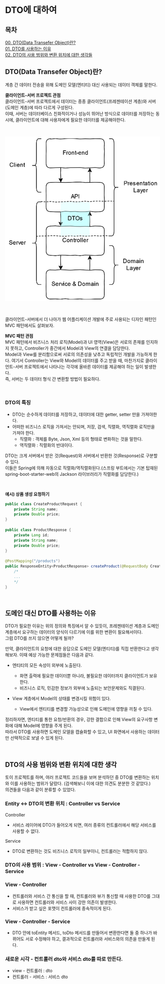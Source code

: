 # DTO에 대하여

## 목차

[00. DTO(Data Transefer Object)란?](#dtodata-transefer-object란) <br>
[01. DTO를 사용하는 이유](#도메인-대신-dto를-사용하는-이유) <br>
[02. DTO의 사용 범위와 변환 위치에 대한 생각들](#dto의-사용-범위와-변환-위치에-대한-생각) <br>

## DTO(Data Transefer Object)란?

계층 간 데이터 전송을 위해 도메인 모델(엔티티) 대신 사용되는 데이터 객체를 말한다. <br>

**클라이언트-서버 프로젝트 관점** <br>
클라이언트-서버 프로젝트에서 데이터는 종종 클라이언트(프레젠테이션 계층)와 서버(도메인 계층)에 따라 다르게 구성된다. <br>
이때, 서버는 데이터베이스 친화적이거나 성능이 뛰어난 방식으로 데이터를 저장하는 동시에, 클라이언트에 대해 사용자에게 필요한 데이터를 제공해야한다. <br>

<br>

![layers](../image/layers.png)

<br>

클라이언트-서버에서 더 나아가 웹 어플리케이션 개발에 주로 사용되는 디자인 패턴인 MVC 패턴에서도 살펴보자.

**MVC 패턴 관점** <br>
MVC 패턴에서 비즈니스 처리 로직(Model)과 UI 영역(View)은 서로의 존재를 인지하지 못하고, Controller가 중간에서 Model과 View의 연결을 담당한다. <br>
Model과 View를 분리함으로써 서로의 의존성을 낮추고 독립적인 개발을 가능하게 한다. 여기서 Controller는 View와 Model의 데이터를 주고 받을 때, 마찬가지로 클라이언트-서버 프로젝트에서 나타나는 각각에 올바른 데이터를 제공해야 하는 일이 발생한다. <br>
즉, 서버는 두 데이터 형식 간 변환할 방법이 필요하다. <br>

<br>

### DTO의 특징

- DTO는 순수하게 데이터를 저장하고, 데이터에 대한 getter, setter 만을 가져야한다. <br>
- 어떠한 비즈니스 로직을 가져서는 안되며, 저장, 검색, 직렬화, 역직렬화 로직만을 가져야 한다. <br>
  - 직렬화 : 객체를 Byte, Json, Xml 등의 형태로 변화하는 것을 말한다.
  - 역직렬화 : 직렬화의 반대이다.

DTO는 크게 서버에서 받은 것(Request)와 서버에서 반환한 것(Response)로 구분할 수 있다. <br>
이들은 Spring에 의해 자동으로 직렬화/역직렬화된다.(스프링 부트에서는 기본 탑재된 spring-boot-starter-web의 Jackson 라이브러리가 직렬화를 담당한다.) <br>

<br>

**예시) 상품 생성 요청하기** <br>

```Java
public class CreateProductRequest {
    private String name;
    private Double price;
}

public class ProductResponse {
    private Long id;
    private String name;
    private Double price;
}

@PostMapping("/products")
public ResponseEntity<ProductResponse> createProduct(@RequestBody CreateProductRequest request) {
    /*
    ...
    */
}

```

<br>

## 도메인 대신 DTO를 사용하는 이유

DTO가 필요한 이유는 위의 정의와 특징에서 알 수 있듯이, 프레젠테이션 계층과 도메인 계층에서 요구하는 데이터의 양식이 다르기에 이를 위한 변환이 필요해서이다. <br>
그럼 DTO를 쓰지 않으면 어떻게 될까? <br>

만약, 클라이언트의 요청에 대한 응답으로 도메인 모델(엔티티)를 직접 반환한다고 생각해보자. 이때 예상 가능한 문제점들은 다음과 같다. <br>

- 엔티티의 모든 속성이 외부에 노출된다.

  - 화면 출력에 필요한 데이터뿐 아니라, 불필요한 데이터까지 클라이언트가 보유한다.
  - 비즈니스 로직, 민감한 정보가 외부에 노출되는 보안문제와도 직결된다.

- View 계층에서 Model의 상태를 변경시킬 위험이 있다.
  - View에서 엔티티를 변경할 가능성으로 인해 도메인에 영향을 끼칠 수 있다.

정리하자면, 엔티티를 통한 요청/반환의 경우, 강한 결합으로 인해 View의 요구사항 변화에 대해 Model에 영향을 주게 된다. <br>
따라서 DTO를 사용하면 도메인 모델을 캡슐화할 수 있고, UI 화면에서 사용하는 데이터만 선택적으로 보낼 수 있게 된다. <br>

<br>

## DTO의 사용 범위와 변환 위치에 대한 생각

토이 프로젝트를 하며, 여러 프로젝트 코드들을 보며 분석하던 중 DTO를 변환하는 위치와 이를 사용하는 범위가 달랐다. (검색해보니 이에 대한 의견도 분분한 것 같았다.) <br>
의견들을 다음과 같이 분류할 수 있었다. <br>

### Entity <-> DTO의 변환 위치 : Controller vs Service

Controller <br>

- 서비스 레이어에 DTO가 들어오게 되면, 여러 종류의 컨트롤러에서 해당 서비스를 사용할 수 없다. <br>

Service <br>

- DTO로 변환하는 것도 비즈니스 로직의 일부이니, 컨트롤러는 적합하지 않다. <br>

### DTO의 사용 범위 : View - Controller vs View - Controller - Service

### View - Controller

- 컨트롤러와 서비스 간 통신을 할 때, 컨트롤러와 뷰가 통신할 때 사용한 DTO를 그대로 사용하면 컨트롤러와 서비스 사이 강한 의존이 발생한다. <br>
- 서비스가 받고 싶은 포맷이 컨트롤러에 종속적이게 된다.

### View - Controller - Service

- DTO 안에 toEntity 메서드, toDto 메서드를 만들어서 변환한다면 둘 중 하나가 바뀌어도 서로 수정해야 하고, 결과적으로 컨트롤러와 서비스와의 의존을 만들게 된다. <br>

### 새로운 시각 - 컨트롤러 dto와 서비스 dto를 따로 만든다.

- view - 컨트롤러 : dto
- 컨트롤러 - 서비스 : 서비스 dto
